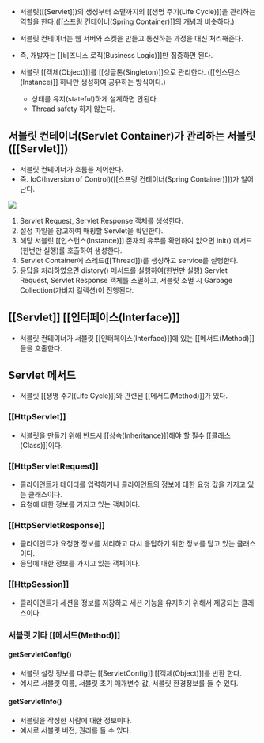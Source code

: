 - 서블릿([[Servlet]])의 생성부터 소멸까지의 [[생명 주기(Life Cycle)]]을 관리하는 역할을 한다.([[스프링 컨테이너(Spring Container)]]의 개념과 비슷하다.)

- 서블릿 컨테이너는 웹 서버와 소켓을 만들고 통신하는 과정을 대신 처리해준다.
- 즉, 개발자는 [[비즈니스 로직(Business Logic)]]만 집중하면 된다.
- 서블릿 [[객체(Object)]]를 [[싱글톤(Singleton)]]으로 관리한다. ([[인스턴스(Instance)]] 하나만 생성하여 공유하는 방식이다.)
	- 상태를 유지(stateful)하게 설계하면 안된다.
	- Thread safety 하지 않는다.

## 서블릿 컨테이너(Servlet Container)가 관리하는 서블릿([[Servlet]])

- 서블릿 컨테이너가 흐름을 제어한다. 
- 즉.  IoC(Inversion of Control)([[스프링 컨테이너(Spring Container)]])가 일어난다.

![](https://velog.velcdn.com/images%2Fyoho98%2Fpost%2F1cb3e791-58be-4fea-9f88-1f0f6b0175ee%2F%EC%84%9C%EB%B8%94%EB%A6%BF%20%EC%83%9D%EB%AA%85%EC%A3%BC%EA%B8%B0%202.png)

1. Servlet Request, Servlet Response 객체를 생성한다. 
2. 설정 파일을 참고하여 매핑할 Servlet을 확인한다.
3. 해당 서블릿 [[인스턴스(Instance)]] 존재의 유무를 확인하여 없으면 init() 메서드(한번만 실행)를 호출하여 생성한다.
4. Servlet Container에 스레드([[Thread]])를 생성하고 service를 실행한다.
5. 응답을 처리하였으면 distory() 메서드를 실행하여(한번만 실행) Servlet Request, Servlet Response 객체를 소멸하고, 서블릿 소멸 시 Garbage Collection(가비지 컬렉션)이 진행된다.

## [[Servlet]] [[인터페이스(Interface)]]

- 서블릿 컨테이너가 서블릿 [[인터페이스(Interface)]]에 있는 [[메서드(Method)]]들을 호출한다.

## Servlet 메서드

- 서블릿 [[생명 주기(Life Cycle)]]와 관련된 [[메서드(Method)]]가 있다.

### [[HttpServlet]]

- 서블릿을 만들기 위해 반드시 [[상속(Inheritance)]]해야 할 필수 [[클래스(Class)]]이다.

### [[HttpServletRequest]]

- 클라이언트가 데이터를 입력하거나 클라이언트의 정보에 대한 요청 값을 가지고 있는 클래스이다.
- 요청에 대한 정보를 가지고 있는 객체이다.

### [[HttpServletResponse]]

- 클라이언트가 요청한 정보를 처리하고 다시 응답하기 위한 정보를 담고 있는 클래스이다.
- 응답에 대한 정보를 가지고 있는 객체이다.

### [[HttpSession]]

- 클라이언트가 세션을 정보를 저장하고 세션 기능을 유지하기 위해서 제공되는 클래스이다.

### 서블릿 기타 [[메서드(Method)]]

#### getServletConfig()

- 서블릿 설정 정보를 다루는 [[ServletConfig]] [[객체(Object)]]를 반환 한다.
- 예시로 서블릿 이름, 서블릿 초기 매개변수 값, 서블릿 환경정보를 들 수 있다.
#### getServletInfo()

- 서블릿을 작성한 사람에 대한 정보이다.
- 예시로 서블릿 버전, 권리를 들 수 있다.